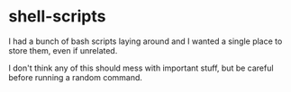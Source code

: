 # shell-scripts
I had a bunch of bash scripts laying around and I wanted a single place to store them, even if unrelated.

I don't think any of this should mess with important stuff, but be careful before running a random command.
